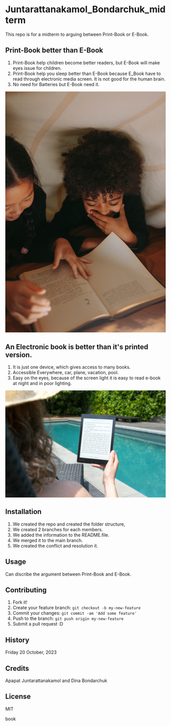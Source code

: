 # Juntarattanakamol_Bondarchuk_midterm
This repo is for a midterm to arguing between Print-Book or E-Book.


## Print-Book better than E-Book
1. Print-Book help children become better readers, but E-Book will make eyes issue for children.
2. Print-Book help you sleep better than E-Book because E_Book have to read through electronic media screen. It is not good for the human brain.
3. No need for Batteries but E-Book need it.

![print-book photo](images/pexels-yaroslav-shuraev-5608541.jpg)

## An Electronic book is better than it's printed version.

1. It is just one device, which gives access to many books.
2. Accessible Everywhere, car, plane, vacation, pool.
3. Easy on the eyes, because of the screen light it is easy to read e-book at night and in poor lighting.

![e-book photo](images/pexels-perfecto-capucine-1247527.jpg)

## Installation

1. We created the repo and created the folder structure,
2. We created 2 branches for each members.
3. We added the information to the README.file.
4. We merged it to the main branch.
5. We created the conflict and resolution it.


## Usage

Can discribe the argument between Print-Book and E-Book.


## Contributing

1. Fork it!
2. Create your feature branch: `git checkout -b my-new-feature`
3. Commit your changes: `git commit -am 'Add some feature'`
4. Push to the branch: `git push origin my-new-feature`
5. Submit a pull request :D


## History

Friday 20 October, 2023

## Credits

Apapat Juntarattanakamol and Dina Bondarchuk


## License

MIT

book